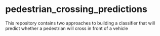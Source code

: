 # pedestrian_crossing_predictions
This repository contains two approaches to building a classifier that will predict whether a pedestrian will cross in front of a vehicle

